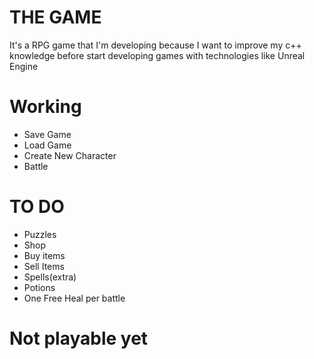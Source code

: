 # THE GAME

It's a RPG game that I'm developing because I want to improve my c++ knowledge before start developing games with technologies like Unreal Engine

# Working
* Save Game
* Load Game
* Create New Character
* Battle

# TO DO
* Puzzles
* Shop
* Buy items
* Sell Items
* Spells(extra)
* Potions
* One Free Heal per battle

# Not playable yet
